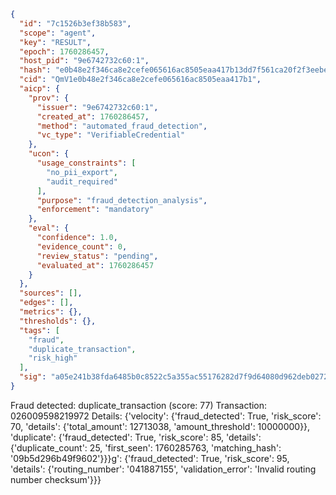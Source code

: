 ```json
{
  "id": "7c1526b3ef38b583",
  "scope": "agent",
  "key": "RESULT",
  "epoch": 1760286457,
  "host_pid": "9e6742732c60:1",
  "hash": "e0b48e2f346ca8e2cefe065616ac8505eaa417b13dd7f561ca20f2f3eebe1ec2",
  "cid": "QmV1e0b48e2f346ca8e2cefe065616ac8505eaa417b1",
  "aicp": {
    "prov": {
      "issuer": "9e6742732c60:1",
      "created_at": 1760286457,
      "method": "automated_fraud_detection",
      "vc_type": "VerifiableCredential"
    },
    "ucon": {
      "usage_constraints": [
        "no_pii_export",
        "audit_required"
      ],
      "purpose": "fraud_detection_analysis",
      "enforcement": "mandatory"
    },
    "eval": {
      "confidence": 1.0,
      "evidence_count": 0,
      "review_status": "pending",
      "evaluated_at": 1760286457
    }
  },
  "sources": [],
  "edges": [],
  "metrics": {},
  "thresholds": {},
  "tags": [
    "fraud",
    "duplicate_transaction",
    "risk_high"
  ],
  "sig": "a05e241b38fda6485b0c8522c5a355ac55176282d7f9d64080d962deb0272452"
}
```

Fraud detected: duplicate_transaction (score: 77)
Transaction: 026009598219972
Details: {'velocity': {'fraud_detected': True, 'risk_score': 70, 'details': {'total_amount': 12713038, 'amount_threshold': 10000000}}, 'duplicate': {'fraud_detected': True, 'risk_score': 85, 'details': {'duplicate_count': 25, 'first_seen': 1760285763, 'matching_hash': '09b5d296b49f9602'}}}g': {'fraud_detected': True, 'risk_score': 95, 'details': {'routing_number': '041887155', 'validation_error': 'Invalid routing number checksum'}}}
